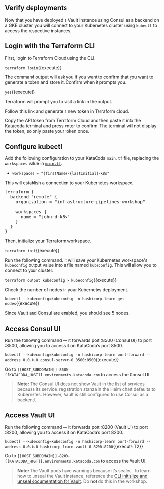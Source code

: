 ## Verify deployments

Now that you have deployed a Vault instance using Consul as a backend on a GKE cluster, you will connect to your Kubernetes cluster using `kubectl` to access the respective instances.

## Login with the Terraform CLI

First, login to Terraform Cloud using the CLI.

`terraform login`{{execute}} 

The command output will ask you if you want to confirm that you want to generate a token and store it. Confirm when it prompts you. 

`yes`{{execute}} 

Terraform will prompt you to visit a link in the output. 

Follow this link and generate a new token in Terraform cloud. 

Copy the API token from Terraform Cloud and then paste it into the Katacoda terminal and press enter to confirm. The terminal will not display the token, so only paste your token once.

## Configure kubectl

Add the following configuration to your KataCoda `main.tf` file, replacing the `workspaces` value in [`main.tf`](https://github.com/hashicorp/learn-terraform-pipelines-k8s/blob/master/main.tf). 

- `workspaces = "{firstName}-{lastInitial}-k8s"` 

This will establish a connection to your Kubernetes workspace. 

<pre class="file" data-filename="main.tf" data-target="replace">
terraform {
  backend "remote" {
    organization = "infrastructure-pipelines-workshop"

    workspaces {
      name = "john-d-k8s"
    }
  }
}
</pre>

Then, initialize your Terraform workspace.

`terraform init`{{execute}} 

Run the following command. It will save your Kubernetes workspace's `kubeconfig` output value into a file named `kubeconfig`. This will allow you to connect to your cluster.

`terraform output kubeconfig > kubeconfig`{{execute}} 

Check the number of nodes in your Kubernetes deployment.

`kubectl --kubeconfig=kubeconfig -n hashicorp-learn get nodes`{{execute}} 

Since Vault and Consul are enabled, you should see 5 nodes.

## Access Consul UI

Run the following command — it forwards port :8500 (Consul UI) to port :8500, allowing you to access it on KataCoda's port 8500.

`kubectl --kubeconfig=kubeconfig -n hashicorp-learn port-forward --address 0.0.0.0 consul-server-0 8500:8500`{{execute}} 

Go to `[[HOST_SUBDOMAIN]]-8500-[[KATACODA_HOST]].environments.katacoda.com` to access the Consul UI.

> **Note:** The Consul UI does not show Vault in the list of services because its service_registration stanza in the Helm chart defaults to Kubernetes. However, Vault is still configured to use Consul as a backend.

## Access Vault UI

Run the following command — it forwards port :8200 (Vault UI) to port :8200, allowing you to access it on KataCoda's port 8200.

`kubectl --kubeconfig=kubeconfig -n hashicorp-learn port-forward --address 0.0.0.0 hashicorp-learn-vault-0 8200:8200`{{execute T2}}

Go to `[[HOST_SUBDOMAIN]]-8200-[[KATACODA_HOST]].environments.katacoda.com` to access the Vault UI.

> **Note:** The Vault pods have warnings because it’s sealed. To learn how to unseal the Vault instance, reference the [CLI initialize and unseal documentation for Vault](https://www.vaultproject.io/docs/platform/k8s/helm/run#initialize-and-unseal-vault). Do **not** do this in the workshop.
